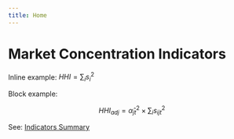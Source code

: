 ```yaml
---
title: Home
---
```


# Market Concentration Indicators

Inline example: $HHI = \sum_i s_i^2$

Block example:

$$
HHI_{adj} = \hat{\alpha}_{jt}^2 \times \sum_i s_{ijt}^2
$$

See: [Indicators Summary](indicators)
